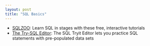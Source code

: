 ```yaml
---
layout: post
title: "SQL Basics"
---
```


  * [SQLZOO](http://sqlzoo.net/wiki/SQL_Tutorial): Learn SQL in stages with these free, interactive tutorials
  * [The Try-SQL Editor](http://www.w3schools.com/sql/trysql.asp?filename=trysql_select_all): The SQL Tryit Editor lets you practice SQL statements with pre-populated data sets
